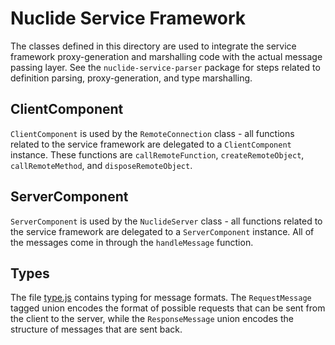 # Nuclide Service Framework

The classes defined in this directory are used to integrate the service framework proxy-generation and marshalling code with the actual message passing layer. See the `nuclide-service-parser` package for steps related to definition parsing, proxy-generation, and type marshalling.

## ClientComponent
`ClientComponent` is used by the `RemoteConnection` class - all functions related to the service framework are delegated to a `ClientComponent` instance. These functions are `callRemoteFunction`, `createRemoteObject`, `callRemoteMethod`, and `disposeRemoteObject`.

## ServerComponent
`ServerComponent` is used by the `NuclideServer` class - all functions related to the service framework are delegated to a `ServerComponent` instance. All of the messages come in through the `handleMessage` function.

## Types
The file [type.js](./types.js) contains typing for message formats. The `RequestMessage` tagged union encodes the format of possible requests that can be sent from the client to the server, while the `ResponseMessage` union encodes the structure of messages that are sent back.
